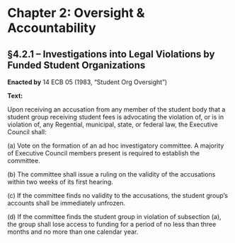 # Chapter 2: Oversight & Accountability

## §4.2.1 – Investigations into Legal Violations by Funded Student Organizations

**Enacted by** 14 ECB 05 (1983, “Student Org Oversight”)

**Text:**

Upon receiving an accusation from any member of the student body that a student group receiving student fees is advocating the violation of, or is in violation of, any Regential, municipal, state, or federal law, the Executive Council shall:

(a) Vote on the formation of an ad hoc investigatory committee. A majority of Executive Council members present is required to establish the committee.

(b) The committee shall issue a ruling on the validity of the accusations within two weeks of its first hearing.

(c) If the committee finds no validity to the accusations, the student group’s accounts shall be immediately unfrozen.

(d) If the committee finds the student group in violation of subsection (a), the group shall lose access to funding for a period of no less than three months and no more than one calendar year.
